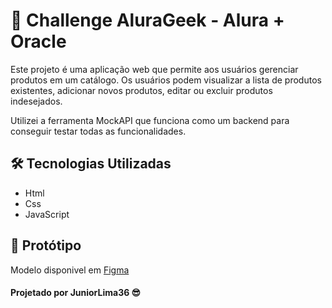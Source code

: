 
# 🚀 Challenge AluraGeek - Alura + Oracle

Este projeto é uma aplicação web que permite aos usuários gerenciar produtos em um catálogo. Os usuários podem visualizar a lista de produtos existentes, adicionar novos produtos, editar ou excluir produtos indesejados.

Utilizei a ferramenta MockAPI que funciona como um backend para conseguir testar todas as funcionalidades.

## 🛠 Tecnologias Utilizadas
- Html
- Css
- JavaScript


## :art: Protótipo
Modelo disponivel em [Figma](https://www.figma.com/design/1zm3NNIw4KcI0RQtR6UmqK/New-AluraGeek---PT?node-id=0-1&node-type=canvas&t=0nlGwSjhLVuRJL1T-0)
<br/>

#### Projetado por JuniorLima36 :sunglasses: 

